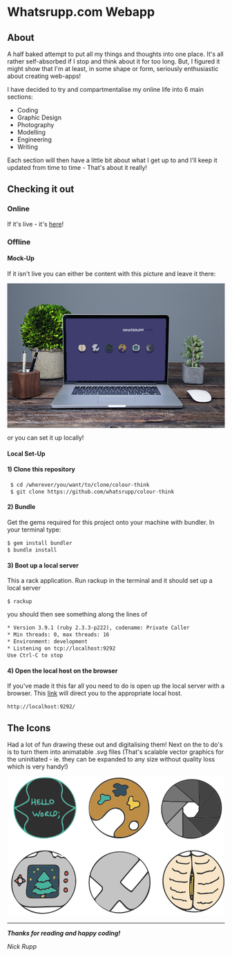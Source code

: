 # Whatsrupp.com Webapp

## About

A half baked attempt to put all my things and thoughts into one place. It's all rather self-absorbed if I stop and think about it for too long. But, I figured it might show that I'm at least, in some shape or form, seriously enthusiastic about creating web-apps!

I have decided to try and compartmentalise my online life into 6 main sections:

- Coding
- Graphic Design
- Photography
- Modelling
- Engineering
- Writing

Each section will then have a little bit about what I get up to and I'll keep it updated from time to time -
That's about it really!


## Checking it out

### Online

If it's live - it's [here](https://whatsrupp.herokuapp.com/)!

### Offline

#### Mock-Up
If it isn't live you can either be content with this picture and leave it there:

<img align="center" src="/docs/mockup.png" alt="mock-up">


or you can set it up locally!

#### Local Set-Up

#### 1) Clone this repository

```
 $ cd /wherever/you/want/to/clone/colour-think
 $ git clone https://github.com/whatsrupp/colour-think
```


#### 2) Bundle
Get the gems required for this project onto your machine with bundler. In your terminal type:
```
$ gem install bundler
$ bundle install
```

#### 3) Boot up a local server
This a rack application. Run rackup in the terminal and it should set up a local server
```
$ rackup
```

you should then see something along the lines of
```
* Version 3.9.1 (ruby 2.3.3-p222), codename: Private Caller
* Min threads: 0, max threads: 16
* Environment: development
* Listening on tcp://localhost:9292
Use Ctrl-C to stop
```

#### 4) Open the local host on the browser
If you've made it this far all you need to do is open up the local server with a browser.
This [link](http://localhost:9292/) will direct you to the appropriate local host.
```
http://localhost:9292/
```

## The Icons

Had a lot of fun drawing these out and digitalising them!
Next on the to do's is to turn them into animatable .svg files (That's scalable vector graphics for the uninitiated - ie. they can be expanded to any size without quality loss which is very handy!)


![Icons](/app/public/images/Icons.png)

***

**_Thanks for reading and happy coding!_**

_Nick Rupp_
